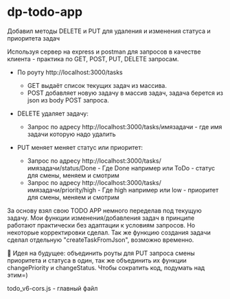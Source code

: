 # dp-todo-app

Добавил методы DELETE и PUT для удаления и изменения статуса и приоритета задач

Используя сервер на express и postman для запросов в качестве клиента - практика по GET, POST, PUT, DELETE запросам.

-   По роуту http://localhost:3000/tasks

    -   GET выдаёт список текущих задач из массива.
    -   POST добавляет новую задачу в массив задач, задача берется из json из body POST запроса.

-   DELETE удаляет задачу:

    -   Запрос по адресу http://localhost:3000/tasks/имязадачи - где имя задачи которую надо удалить

-   PUT меняет меняет статус или приоритет:
    -   Запрос по адресу http://localhost:3000/tasks/имязадачи/status/Done - Где Done например или ToDo - статус для смены, меняем и смотрим
    -   Запрос по адресу http://localhost:3000/tasks/имязадачи/priority/high - Где high например или low - приоритет для смены, меняем и смотрим

За основу взял свою TODO APP немного переделав под текущую задачу. Мои функции изменения/добавления задач в принципе работают практически без адаптации к условиям запросов. Но некоторые корректировки сделал. Так же функцию создания задачи сделал отдельную "createTaskFromJson", возможно временно.

🤔 Идея на будущее: объединить роуты для PUT запроса смены приоритета и статуса в один, так же объединить их функции changePriority и changeStatus. Чтобы сократить код, подумать над этим=)

todo_v6-cors.js - главный файл
